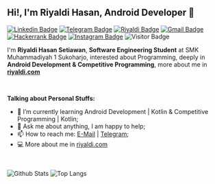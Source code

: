 ## Hi!, I'm Riyaldi Hasan, Android Developer 👋

[![Linkedin Badge](https://img.shields.io/badge/-LinkedIn-blue?logo=Linkedin&logoColor=white&link=https://www.linkedin.com/in/riyaldi-h-2217b8134/)](https://www.linkedin.com/in/riyaldi/) 
[![Telegram Badge](https://img.shields.io/badge/-Telegram-blue?logo=telegram&logoColor=white&link=https://t.me/riyhs)](https://t.me/riyhs)
[![Riyaldi Badge](https://img.shields.io/badge/-riyaldi.com-202020?logo=data:image/png;base64,iVBORw0KGgoAAAANSUhEUgAAAEAAAABABAMAAABYR2ztAAAAGFBMVEVHcEw0izcygzU2jzcziDcxfjQ4kDo4jjwr0gBVAAAAB3RSTlMAxlYlR3WQZfj3JAAAALZJREFUSMft1T0KhDAQBeBZxE1rt20IewDBwlYWD+AR7GwHFOb66w+KyybzkGjnVCk+Es28IUR3HatirTwAXrIVIyA9At49foBAwAgIBBwNxA/stILgMYMqDMj/ETtgrgTNSUAASJR7mEGn3CTsxYFutrGJ4thU5wAwnKwgsPREgPTZHEGJgFF/065paBBgBRitFxNIESAtD3YL9YCANt3LGVn0dP+dUX+cey9BScalq+/n6+T6Aph96pMyHUmkAAAAAElFTkSuQmCC&link=https://riyaldi.com)](https://riyaldi.com) 
[![Gmail Badge](https://img.shields.io/badge/-Gmail-red?logo=Gmail&logoColor=white&link=mailto:riyaldi.dev@gmail.com)](mailto:riyaldi.dev@gmail.com) 
[![Hackerrank Badge](https://img.shields.io/badge/-Hackerrank-green?logo=Hackerrank&logoColor=white&link=https://hackerrank.com/riyhs)](https://hackerrank.com/riyhs)
[![Instagram Badge](https://img.shields.io/badge/-Instagram-purple?logo=instagram&logoColor=white&link=https://instagram.com/riyhs_/)](https://instagram.com/riyhs_)
![Visitor Badge](https://visitor-badge.laobi.icu/badge?page_id=riyhs.riyhs)

I'm **Riyaldi Hasan Setiawan**, **Software Engineering Student** at SMK Muhammadiyah 1 Sukoharjo, interested about Programming, deeply in **Android Development & Competitive Programming**, more about me in **[riyaldi.com](https://riyaldi.com/)**

&nbsp;

**Talking about Personal Stuffs:**

- 🌱 I’m currently learning Android Development | Kotlin & Competitive Programming | Kotlin; 
- 💬 Ask me about anything, I am happy to help;
- 📫 How to reach me: [E-Mail](mailto:riyaldi.dev@gmail.com) | [Telegram](https://t.me/riyhs);
- 💻 More about me in [riyaldi.com](https://riyaldi.com/)

&nbsp;

![Github Stats](https://github-readme-stats.vercel.app/api?username=riyhs&theme=tokyonight&show_icons=true)
![Top Langs](https://github-readme-stats.vercel.app/api/top-langs/?username=riyhs&theme=tokyonight&layout=compact)
